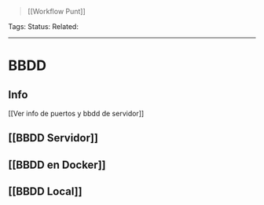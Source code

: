 > [[Workflow Punt]]

Tags: 
Status: 
Related: 

___

# BBDD

## Info
[[Ver info de puertos y bbdd de servidor]]


## [[BBDD Servidor]]

## [[BBDD en Docker]]


## [[BBDD Local]]



